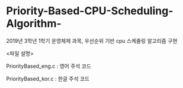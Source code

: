 # Priority-Based-CPU-Scheduling-Algorithm-
2019년 3학년 1학기 운영체제 과목, 우선순위 기반 cpu 스케줄링 알고리즘 구현


<파일 설명>

PriorityBased_eng.c : 영어 주석 코드

PriorityBased_kor.c : 한글 주석 코드
